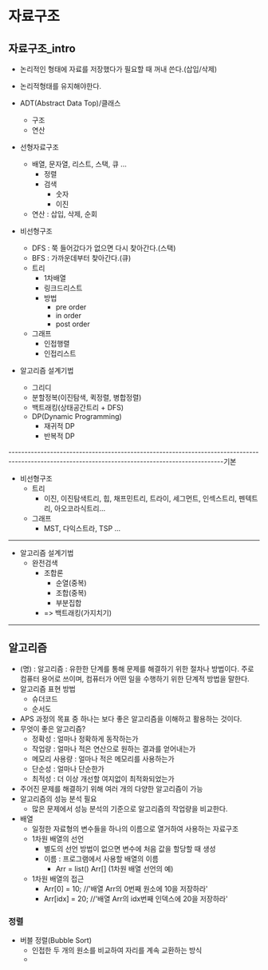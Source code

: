 # 자료구조

## 자료구조_intro

* 논리적인 형태에 자료를 저장했다가 필요할 때 꺼내 쓴다.(삽입/삭제)
* 논리적형태를 유지해야한다.
* ADT(Abstract Data Top)/클래스
  * 구조
  * 연산

* 선형자료구조
  * 배열, 문자열, 리스트, 스택, 큐 ...
    * 정렬
    * 검색
      * 숫자
      * 이진
  * 연산 : 삽입, 삭제, 순회
* 비선형구조
  * DFS : 쭉 들어갔다가 없으면 다시 찾아간다.(스택)
  * BFS : 가까운데부터 찾아간다.(큐)
  * 트리
    * 1차배열
    * 링크드리스트
    * 방법 
      * pre order
      * in order
      * post order
  * 그래프
    * 인접행렬
    * 인접리스트
* 알고리즘 설계기법
  - 그리디
  - 분할정복(이진탐색, 퀵정렬, 병합정렬)
  - 백트래킹(상태공간트리 + DFS)
  - DP(Dynamic Programming)
    - 재귀적 DP
    - 반복적 DP

-------------------------------------------------------------------------------------------------------------------------------------------------기본

* 비선형구조
  * 트리
    * 이진, 이진탐색트리, 힙, 채프민트리, 트라이, 세그먼트, 인섹스트리, 펜텍트리, 아오코라식트리...
  * 그래프
    * MST, 다익스트라, TSP ...

-------------------------------------------------------------------------------------------------------------------------------------------------

* 알고리즘 설계기법
  * 완전검색
    * 조합론
      * 순열(중복)
      * 조합(중복)
      * 부분집합
    * => 백트래킹(가지치기)

-------------------------------------------------------------------------------------------------------------------------------------------------------



## 알고리즘

* (명) : 알고리즘 : 유한한 단계를 통해 문제를 해결하기 위한 절차나 방법이다. 주로 컴퓨터 용어로 쓰이며, 컴퓨터가 어떤 일을 수행하기 위한 단계적 방법을 말한다.
* 알고리즘 표현 방법
  * 슈더코드
  * 순서도
* APS 과정의 목표 중 하나는 보다 좋은 알고리즘을 이해하고 활용하는 것이다.
* 무엇이 좋은 알고리즘?
  * 정확성 : 얼마나 정확하게 동작하는가
  * 작업량 : 얼마나 적은 연산으로 원하는 결과를 얻어내는가
  * 메모리 사용량 : 얼마나 적은 메모리를 사용하는가
  * 단순성 : 얼마나 단순한가
  * 최적성 : 더 이상 개선할 여지없이 최적화되었는가
* 주어진 문제를 해결하기 위해 여러 개의 다양한 알고리즘이 가능
* 알고리즘의 성능 분석 필요
  * 많은 문제에서 성능 분석의 기준으로 알고리즘의 작업량을 비교한다.
* 배열
  * 일정한 자료형의 변수들을 하나의 이름으로 열거하여 사용하는 자료구조
  * 1차원 배열의 선언
    * 별도의 선언 방법이 없으면 변수에 처음 값을 할당할 때 생성
    * 이름 : 프로그램에서 사용할 배열의 이름
      * Arr = list() Arr[] (1차원 배열 선언의 예)
  * 1차원 배열의 접근
    * Arr[0] = 10; //'배열 Arr의 0번째 원소에 10을 저장하라'
    * Arr[idx] = 20; //'배열 Arr의 idx번째 인덱스에 20을 저장하라'



### 정렬

* 버블 정렬(Bubble Sort)
  * 인접한 두 개의 원소를 비교하여 자리를 계속 교환하는 방식
  * 